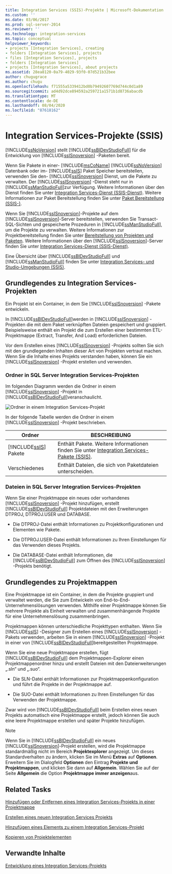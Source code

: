 ```yaml
---
title: Integration Services (SSIS)-Projekte | Microsoft-Dokumentation
ms.custom: ''
ms.date: 03/06/2017
ms.prod: sql-server-2014
ms.reviewer: ''
ms.technology: integration-services
ms.topic: conceptual
helpviewer_keywords:
- projects [Integration Services], creating
- folders [Integration Services], projects
- files [Integration Services], projects
- folders [Integration Services]
- projects [Integration Services], about projects
ms.assetid: 28ea8120-0a79-4029-93f0-07d521b32bee
author: chugugrace
ms.author: chugu
ms.openlocfilehash: f71555a5339412bd0b79492607769d744c0d1a89
ms.sourcegitcommit: ad4d92dce894592a259721a1571b1d8736abacdb
ms.translationtype: MT
ms.contentlocale: de-DE
ms.lasthandoff: 08/04/2020
ms.locfileid: "87618162"
---
```

# <a name="integration-services-ssis-projects"></a>Integration Services-Projekte (SSIS)
  [!INCLUDE[ssNoVersion](../includes/ssnoversion-md.md)] stellt [!INCLUDE[ssBIDevStudioFull](../includes/ssbidevstudiofull-md.md)] für die Entwicklung von [!INCLUDE[ssISnoversion](../includes/ssisnoversion-md.md)] -Paketen bereit.

 Wenn Sie Pakete in einer- [!INCLUDE[msCoName](../includes/msconame-md.md)] [!INCLUDE[ssNoVersion](../includes/ssnoversion-md.md)] Datenbank oder im- [!INCLUDE[ssIS](../includes/ssis-md.md)] Paket Speicher bereitstellen, verwenden Sie den- [!INCLUDE[ssISnoversion](../includes/ssisnoversion-md.md)] Dienst, um die Pakete zu verwalten. Der [!INCLUDE[ssISnoversion](../includes/ssisnoversion-md.md)] -Dienst steht nur in [!INCLUDE[ssManStudioFull](../includes/ssmanstudiofull-md.md)]zur Verfügung. Weitere Informationen über den Dienst finden Sie unter [Integration Services-Dienst &#40;SSIS-Dienst&#41;](service/integration-services-service-ssis-service.md). Weitere Informationen zur Paket Bereitstellung finden Sie unter [Paket Bereitstellung &#40;SSIS-&#41;](packages/legacy-package-deployment-ssis.md).

 Wenn Sie [!INCLUDE[ssISnoversion](../includes/ssisnoversion-md.md)]-Projekte auf dem [!INCLUDE[ssISnoversion](../includes/ssisnoversion-md.md)]-Server bereitstellen, verwenden Sie Transact-SQL-Sichten und gespeicherte Prozeduren in [!INCLUDE[ssManStudioFull](../includes/ssmanstudiofull-md.md)], um die Projekte zu verwalten. Weitere Informationen zur Projektbereitstellung finden Sie unter [Bereitstellung von Projekten und Paketen](packages/deploy-integration-services-ssis-projects-and-packages.md). Weitere Informationen über den [!INCLUDE[ssISnoversion](../includes/ssisnoversion-md.md)]-Server finden Sie unter [Integration Services-Dienst &#40;SSIS-Dienst&#41;](catalog/integration-services-ssis-server-and-catalog.md).

 Eine Übersicht über [!INCLUDE[ssBIDevStudioFull](../includes/ssbidevstudiofull-md.md)] und [!INCLUDE[ssManStudioFull](../includes/ssmanstudiofull-md.md)] finden Sie unter [Integration Services- und Studio-Umgebungen &#40;SSIS&#41;](integration-services-ssis-development-and-management-tools.md).

## <a name="understanding-integration-services-projects"></a>Grundlegendes zu Integration Services-Projekten
 Ein Projekt ist ein Container, in dem Sie [!INCLUDE[ssISnoversion](../includes/ssisnoversion-md.md)] -Pakete entwickeln.

 In [!INCLUDE[ssBIDevStudioFull](../includes/ssbidevstudiofull-md.md)]werden in [!INCLUDE[ssISnoversion](../includes/ssisnoversion-md.md)] -Projekten die mit dem Paket verknüpften Dateien gespeichert und gruppiert. Beispielsweise enthält ein Projekt die zum Erstellen einer bestimmten ETL-Projektmappe (Extract, Transfer, And Load) erforderlichen Dateien.

 Vor dem Erstellen eines [!INCLUDE[ssISnoversion](../includes/ssisnoversion-md.md)] -Projekts sollten Sie sich mit den grundlegenden Inhalten dieser Art von Projekten vertraut machen. Wenn Sie die Inhalte eines Projekts verstanden haben, können Sie ein [!INCLUDE[ssISnoversion](../includes/ssisnoversion-md.md)] -Projekt erstellen und verwenden.

### <a name="folders-in-integration-services-projects"></a>Ordner in SQL Server Integration Services-Projekten
 Im folgenden Diagramm werden die Ordner in einem [!INCLUDE[ssISnoversion](../includes/ssisnoversion-md.md)] -Projekt in [!INCLUDE[ssBIDevStudioFull](../includes/ssbidevstudiofull-md.md)]veranschaulicht.

 ![Ordner in einem Integration Services-Projekt](media/solutionexplorer.gif "Ordner in einem Integration Services-Projekt")

 In der folgende Tabelle werden die Ordner in einem [!INCLUDE[ssISnoversion](../includes/ssisnoversion-md.md)] -Projekt beschrieben.

|Ordner|BESCHREIBUNG|
|------------|-----------------|
|[!INCLUDE[ssIS](../includes/ssis-md.md)] Pakete|Enthält Pakete. Weitere Informationen finden Sie unter [Integration Services-Pakete &#40;SSIS&#41;](../../2014/integration-services/integration-services-ssis-packages.md).|
|Verschiedenes|Enthält Dateien, die sich von Paketdateien unterscheiden.|

### <a name="files-in-integration-services-projects"></a>Dateien in SQL Server Integration Services-Projekten
 Wenn Sie einer Projektmappe ein neues oder vorhandenes [!INCLUDE[ssISnoversion](../includes/ssisnoversion-md.md)] -Projekt hinzufügen, erstellt [!INCLUDE[ssBIDevStudioFull](../includes/ssbidevstudiofull-md.md)] Projektdateien mit den Erweiterungen DTPROJ, DTPROJ.USER und DATABASE.

-   Die DTPROJ-Datei enthält Informationen zu Projektkonfigurationen und Elementen wie Pakete.

-   Die DTPROJ.USER-Datei enthält Informationen zu Ihren Einstellungen für das Verwenden dieses Projekts.

-   Die DATABASE-Datei enthält Informationen, die [!INCLUDE[ssBIDevStudioFull](../includes/ssbidevstudiofull-md.md)] zum Öffnen des [!INCLUDE[ssISnoversion](../includes/ssisnoversion-md.md)] -Projekts benötigt.

## <a name="understanding-solutions"></a>Grundlegendes zu Projektmappen
 Eine Projektmappe ist ein Container, in dem die Projekte gruppiert und verwaltet werden, die Sie zum Entwickeln von End-to-End-Unternehmenslösungen verwenden. Mithilfe einer Projektmappe können Sie mehrere Projekte als Einheit verwalten und zusammenhängende Projekte für eine Unternehmenslösung zusammenbringen.

 Projektmappen können unterschiedliche Projekttypen enthalten. Wenn Sie [!INCLUDE[ssIS](../includes/ssis-md.md)] -Designer zum Erstellen eines [!INCLUDE[ssISnoversion](../includes/ssisnoversion-md.md)] -Pakets verwenden, arbeiten Sie in einem [!INCLUDE[ssISnoversion](../includes/ssisnoversion-md.md)] -Projekt in einer von [!INCLUDE[ssBIDevStudioFull](../includes/ssbidevstudiofull-md.md)]bereitgestellten Projektmappe.

 Wenn Sie eine neue Projektmappe erstellen, fügt [!INCLUDE[ssBIDevStudioFull](../includes/ssbidevstudiofull-md.md)] dem Projektmappen-Explorer einen Projektmappenordner hinzu und erstellt Dateien mit den Dateierweiterungen „.sln“ und „.suo“.

-   Die SLN-Datei enthält Informationen zur Projektmappenkonfiguration und führt die Projekte in der Projektmappe auf.

-   Die SUO-Datei enthält Informationen zu Ihren Einstellungen für das Verwenden der Projektmappe.

 Zwar wird von [!INCLUDE[ssBIDevStudioFull](../includes/ssbidevstudiofull-md.md)] beim Erstellen eines neuen Projekts automatisch eine Projektmappe erstellt, jedoch können Sie auch eine leere Projektmappe erstellen und später Projekte hinzufügen.

> [!NOTE]
>  Wenn Sie in [!INCLUDE[ssBIDevStudioFull](../includes/ssbidevstudiofull-md.md)] ein neues [!INCLUDE[ssISnoversion](../includes/ssisnoversion-md.md)]-Projekt erstellen, wird die Projektmappe standardmäßig nicht im Bereich **Projektexplorer** angezeigt. Um dieses Standardverhalten zu ändern, klicken Sie im Menü **Extras** auf **Optionen**. Erweitern Sie im Dialogfeld **Optionen** den Eintrag **Projekte und Projektmappen**, und klicken Sie dann auf **Allgemein**. Wählen Sie auf der Seite **Allgemein** die Option **Projektmappe immer anzeigen**aus.

## <a name="related-tasks"></a>Related Tasks
 [Hinzufügen oder Entfernen eines Integration Services-Projekts in einer Projektmappe](../../2014/integration-services/add-or-remove-an-integration-services-project-in-a-solution.md)

 [Erstellen eines neuen Integration Services Projekts](../../2014/integration-services/create-a-new-integration-services-project.md)

 [Hinzufügen eines Elements zu einem Integration Services-Projekt](../../2014/integration-services/add-an-item-to-an-integration-services-project.md)

 [Kopieren von Projektelementen](../../2014/integration-services/copy-project-items.md)

## <a name="related-content"></a>Verwandte Inhalte
 [Entwicklung eines Integration Services-Projekts](../../2014/integration-services/development-of-an-integration-services-project.md)


